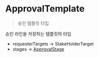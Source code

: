 # ApprovalTemplate

> 승인 템플릿 타입

승인 라인을 저장하는 템플릿의 타입

- requesterTargets → StakeHolderTarget
- stages → [ApprovalStage](ApprovalStage.md)